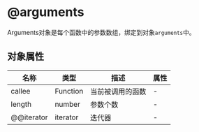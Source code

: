# @arguments

Arguments对象是每个函数中的参数数组，绑定到对象`arguments`中。

## 对象属性

| 名称 | 类型 | 描述 | 属性 |
|---|---|---|---|
| callee | Function | 当前被调用的函数 | - |
| length | number | 参数个数 | - |
| @@iterator | iterator | 迭代器 | - |
